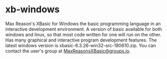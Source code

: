 # xb-windows
Max Reason's XBasic for Windows the basic programming language in an interactive development environment.
A version of basic available for both windows and linux, so that most code written for one will run on the other.
Has many graphical and interactive program development features. 
The latest windows version is xbasic-6.3.26-win32-src-180610.zip.
You can contact the user's group at MaxReasonsXBasic@groups.io.

